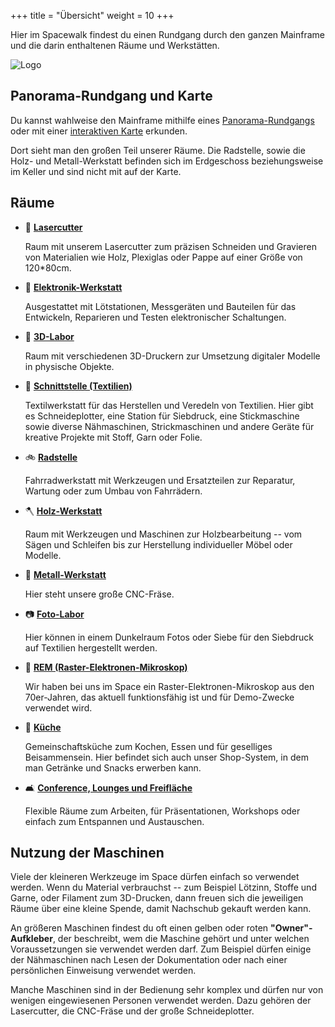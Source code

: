 +++
title = "Übersicht"
weight = 10
+++

Hier im Spacewalk findest du einen Rundgang durch den ganzen Mainframe und die
darin enthaltenen Räume und Werkstätten.

![Logo](/media/spacewalk/logo.jpg)

## Panorama-Rundgang und Karte

Du kannst wahlweise den Mainframe mithilfe eines
[Panorama-Rundgangs](/bilder/panorama) oder mit einer
[interaktiven Karte](https://map.kreativitaet-trifft-technik.de/) erkunden.

Dort sieht man den großen Teil unserer Räume. Die Radstelle, sowie die Holz- und
Metall-Werkstatt befinden sich im Erdgeschoss beziehungsweise im Keller und sind
nicht mit auf der Karte.

<!--- TODO: Fotos mit Link Panorama-Rundgang und Karte oder Foto Außenansicht oder einfach Mainframe Logo --->

## Räume

- 🚨 [**Lasercutter**](/spacewalk/lasercutter)

  Raum mit unserem Lasercutter zum präzisen Schneiden und Gravieren von
  Materialien wie Holz, Plexiglas oder Pappe auf einer Größe von 120*80cm.

- 🔌 [**Elektronik-Werkstatt**](/spacewalk/elektronik-werkstatt)

  Ausgestattet mit Lötstationen, Messgeräten und Bauteilen für das Entwickeln,
  Reparieren und Testen elektronischer Schaltungen.

- 🚤 [**3D-Labor**](/spacewalk/3D-lab)

  Raum mit verschiedenen 3D-Druckern zur Umsetzung digitaler Modelle in
  physische Objekte.

- 🧶 [**Schnittstelle (Textilien)**](/spacewalk/schnittstelle)

  Textilwerkstatt für das Herstellen und Veredeln von Textilien. Hier gibt es
  Schneideplotter, eine Station für Siebdruck, eine Stickmaschine sowie diverse
  Nähmaschinen, Strickmaschinen und andere Geräte für kreative Projekte mit
  Stoff, Garn oder Folie.

- 🚲 [**Radstelle**](/spacewalk/radstelle)

  Fahrradwerkstatt mit Werkzeugen und Ersatzteilen zur Reparatur, Wartung oder
  zum Umbau von Fahrrädern.

- 🪓 [**Holz-Werkstatt**](/spacewalk/holz-werkstatt)

  Raum mit Werkzeugen und Maschinen zur Holzbearbeitung -- vom Sägen und
  Schleifen bis zur Herstellung individueller Möbel oder Modelle.

- 🔧 [**Metall-Werkstatt**](/spacewalk/metall-werkstatt)

  Hier steht unsere große CNC-Fräse.

- 📷 [**Foto-Labor**](/spacewalk/foto-lab)

  Hier können in einem Dunkelraum Fotos oder Siebe für den Siebdruck auf
  Textilien hergestellt werden.

- 🔬 [**REM (Raster-Elektronen-Mikroskop)**](/spacewalk/rem)

  Wir haben bei uns im Space ein Raster-Elektronen-Mikroskop aus den
  70er-Jahren, das aktuell funktionsfähig ist und für Demo-Zwecke verwendet
  wird.

- 🍳 [**Küche**](/spacewalk/kueche)

  Gemeinschaftsküche zum Kochen, Essen und für geselliges Beisammensein. Hier
  befindet sich auch unser Shop-System, in dem man Getränke und Snacks erwerben
  kann.

- 🛋 [**Conference, Lounges und Freifläche**](/spacewalk/lounge)

  Flexible Räume zum Arbeiten, für Präsentationen, Workshops oder einfach zum
  Entspannen und Austauschen.

## Nutzung der Maschinen

Viele der kleineren Werkzeuge im Space dürfen einfach so verwendet werden. Wenn
du Material verbrauchst -- zum Beispiel Lötzinn, Stoffe und Garne, oder Filament
zum 3D-Drucken, dann freuen sich die jeweiligen Räume über eine kleine Spende,
damit Nachschub gekauft werden kann.

An größeren Maschinen findest du oft einen gelben oder roten **"Owner"-Aufkleber**,
der beschreibt, wem die Maschine gehört und unter welchen Voraussetzungen sie
verwendet werden darf. Zum Beispiel dürfen einige der Nähmaschinen nach Lesen
der Dokumentation oder nach einer persönlichen Einweisung verwendet werden.

Manche Maschinen sind in der Bedienung sehr komplex und dürfen nur von wenigen
eingewiesenen Personen verwendet werden. Dazu gehören der Lasercutter, die
CNC-Fräse und der große Schneideplotter.
